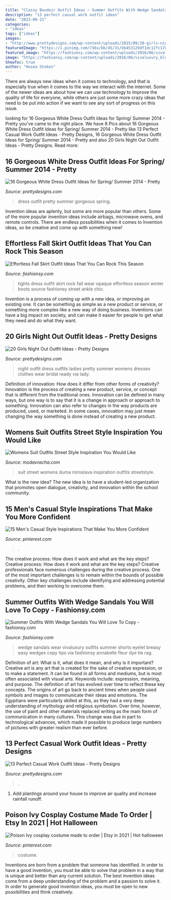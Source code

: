 ```yaml
---
title: "Classy Boudoir Outfit Ideas ~ Summer Outfits With Wedge Sandals You Will Love To Copy"
description: "13 perfect casual work outfit ideas"
date: "2023-09-21"
categories:
- "ideas"
tags: ["ideas"]
images:
- "http://www.prettydesigns.com/wp-content/uploads/2015/09/20-girls-night-out-outfit-ideas8.jpg"
featuredImage: "https://i.pinimg.com/736x/bb/45/31/bb453129df1dc12fc17e835fb7774054.jpg"
featured_image: "https://fashionsy.com/wp-content/uploads/2016/06/vivaluxury_blog_annabelle_fleur-630x945.jpg"
image: "https://fashionsy.com/wp-content/uploads/2016/06/vivaluxury_blog_annabelle_fleur-630x945.jpg"
ShowToc: true
author: "Hosea Stokes"
---
```



There are always new ideas when it comes to technology, and that is especially true when it comes to the way we interact with the internet. Some of the newer ideas are about how we can use technology to improve the quality of life for everyone, while others are just some more crazy ideas that need to be put into action if we want to see any sort of progress on this issue.

	

		
looking for 16 Gorgeous White Dress Outfit Ideas for Spring/ Summer 2014 - Pretty you've came to the right place. We have 8 Pics about 16 Gorgeous White Dress Outfit Ideas for Spring/ Summer 2014 - Pretty like 13 Perfect Casual Work Outfit Ideas - Pretty Designs, 16 Gorgeous White Dress Outfit Ideas for Spring/ Summer 2014 - Pretty and also 20 Girls Night Out Outfit Ideas - Pretty Designs. Read more:
		
    
## 16 Gorgeous White Dress Outfit Ideas For Spring/ Summer 2014 - Pretty

<img loading=lazy src="http://www.prettydesigns.com/wp-content/uploads/2014/05/Pretty-White-Dress-Outfit.jpg" onerror="this.onerror=null;this.src='https://tse2.mm.bing.net/th?id=OIP._ysiGrs1PknON7qJrHWYwAHaLG&amp;pid=15.1';" alt="16 Gorgeous White Dress Outfit Ideas for Spring/ Summer 2014 - Pretty">

_Source: prettydesigns.com_

>dress outfit pretty summer gorgeous spring. 

	

Invention ideas are aplenty, but some are more popular than others. Some of the more popular invention ideas include airbags, microwave ovens, and remote controls. There are endless possibilities when it comes to Invention ideas, so be creative and come up with something new!

    
## Effortless Fall Skirt Outfit Ideas That You Can Rock This Season

<img loading=lazy src="http://fashionsy.com/wp-content/uploads/2017/09/fall-outfit-8.jpg" onerror="this.onerror=null;this.src='https://tse1.mm.bing.net/th?id=OIP.yzUodEA6iHXYKRrYL8wp5QHaLH&amp;pid=15.1';" alt="Effortless Fall Skirt Outfit Ideas That You Can Rock This Season">

_Source: fashionsy.com_

>tights dress outfit skirt rock fall wear opaque effortless season winter boots source fashionsy street ankle chic. 

	

Invention is a process of coming up with a new idea, or improving an existing one. It can be something as simple as a new product or service, or something more complex like a new way of doing business. Inventions can have a big impact on society, and can make it easier for people to get what they need and do what they want.

    
## 20 Girls Night Out Outfit Ideas - Pretty Designs

<img loading=lazy src="http://www.prettydesigns.com/wp-content/uploads/2015/09/20-girls-night-out-outfit-ideas8.jpg" onerror="this.onerror=null;this.src='https://tse2.mm.bing.net/th?id=OIP.qW_e2ppWULSdU72IrTVFXAHaP6&amp;pid=15.1';" alt="20 Girls Night Out Outfit Ideas - Pretty Designs">

_Source: prettydesigns.com_

>night outfit dress outfits ladies pretty summer womens dresses clothes wear bridal ready via lady. 

	

Definition of innovation: How does it differ from other forms of creativity?
Innovation is the process of creating a new product, service, or concept that is different from the traditional ones. Innovation can be defined in many ways, but one way is to say that it is a change in approach or approach to something. Innovation can also refer to changes in the way products are produced, used, or marketed. In some cases, innovation may just mean changing the way something is done instead of creating a new product.

    
## Womens Suit Outfits Street Style Inspiration You Would Like

<img loading=lazy src="http://www.modavracha.com/wp-content/uploads/2013/10/miroslava-duma.jpg" onerror="this.onerror=null;this.src='https://tse4.mm.bing.net/th?id=OIP.wIykNI2MMEKNjSAp9Rh0ZQHaJ_&amp;pid=15.1';" alt="Womens Suit Outfits Street Style Inspiration You Would Like">

_Source: modavracha.com_

>suit street womens duma miroslava inspiration outfits streetstyle. 

	

What is the new idea?
The new idea is to have a student-led organization that promotes open dialogue, creativity, and innovation within the school community.

    
## 15 Men&#039;s Casual Style Inspirations That Make You More Confident

<img loading=lazy src="https://i.pinimg.com/736x/bb/45/31/bb453129df1dc12fc17e835fb7774054.jpg" onerror="this.onerror=null;this.src='https://tse3.mm.bing.net/th?id=OIP.dd2M_OSMI6EyGsrk88Hh_wHaNK&amp;pid=15.1';" alt="15 Men&#039;s Casual Style Inspirations That Make You More Confident">

_Source: pinterest.com_

>. 

	

The creative process: How does it work and what are the key steps?
Creative process: How does it work and what are the key steps?
Creative professionals face numerous challenges during the creative process. One of the most important challenges is to remain within the bounds of possible creativity. Other key challenges include identifying and addressing potential problems, and then working to overcome them.

    
## Summer Outfits With Wedge Sandals You Will Love To Copy - Fashionsy.com

<img loading=lazy src="https://fashionsy.com/wp-content/uploads/2016/06/vivaluxury_blog_annabelle_fleur-630x945.jpg" onerror="this.onerror=null;this.src='https://tse4.mm.bing.net/th?id=OIP.xqyWdenHBtQ4G9jIvjmXMQHaLH&amp;pid=15.1';" alt="Summer Outfits With Wedge Sandals You Will Love To Copy - fashionsy.com">

_Source: fashionsy.com_

>wedge sandals wear vivaluxury outfits summer shorts eyelet breasy easy wedges copy tips via fashionsy annabelle fleur dye tie rag. 

	

Definition of art: What is it, what does it mean, and why is it important?
Creative art is any art that is created for the sake of creative expression, or to make a statement. It can be found in all forms and mediums, but is most often associated with visual arts. Keywords include: expression, meaning, and purpose. The definition of art has evolved over time to reflect these key concepts.
The origins of art go back to ancient times when people used symbols and images to communicate their ideas and emotions. The Egyptians were particularly skilled at this, as they had a very deep understanding of mythology and religious symbolism. Over time, however, the use of paint and other materials replaced writing as the main form of communication in many cultures. This change was due in part to technological advances, which made it possible to produce large numbers of pictures with greater realism than ever before.

    
## 13 Perfect Casual Work Outfit Ideas - Pretty Designs

<img loading=lazy src="http://www.prettydesigns.com/wp-content/uploads/2016/07/13-perfect-casual-work-outfit-ideas-11.jpg" onerror="this.onerror=null;this.src='https://tse4.mm.bing.net/th?id=OIP.wbSTv8Xy6X4e2Hl9X2S_JAHaKE&amp;pid=15.1';" alt="13 Perfect Casual Work Outfit Ideas - Pretty Designs">

_Source: prettydesigns.com_

>. 

	

1. Add plantings around your house to improve air quality and increase rainfall runoff.

    
## Poison Ivy Cosplay Costume Made To Order | Etsy In 2021 | Hot Halloween

<img loading=lazy src="https://i.pinimg.com/736x/be/9f/03/be9f03131fd196ffd987d00efcc78366.jpg" onerror="this.onerror=null;this.src='https://tse3.mm.bing.net/th?id=OIP.arN99bOMpDmUjWEctzusbgHaLR&amp;pid=15.1';" alt="Poison Ivy cosplay costume made to order | Etsy in 2021 | Hot halloween">

_Source: pinterest.com_

>costume. 

	

Inventions are born from a problem that someone has identified. In order to have a good invention, you must be able to solve that problem in a way that is unique and better than any current solution. The best invention ideas come from a deep understanding of the problem and a passion to solve it. In order to generate good invention ideas, you must be open to new possibilities and think creatively.

